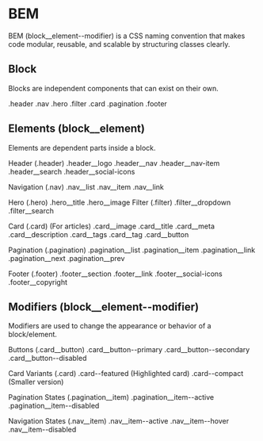 # BEM
BEM (block__element--modifier) is a CSS naming convention that makes code modular, reusable, and scalable by structuring classes clearly.

## Block
Blocks are independent components that can exist on their own.

.header
.nav
.hero
.filter
.card
.pagination
.footer


## Elements (block__element)
Elements are dependent parts inside a block.

Header (.header)
.header__logo
.header__nav
.header__nav-item
.header__search
.header__social-icons

Navigation (.nav)
.nav__list
.nav__item
.nav__link

Hero (.hero)
.hero__title
.hero__image
Filter (.filter)
.filter__dropdown
.filter__search

Card (.card) (For articles)
.card__image
.card__title
.card__meta
.card__description
.card__tags
.card__tag
.card__button

Pagination (.pagination)
.pagination__list
.pagination__item
.pagination__link
.pagination__next
.pagination__prev

Footer (.footer)
.footer__section
.footer__link
.footer__social-icons
.footer__copyright

## Modifiers (block__element--modifier)
Modifiers are used to change the appearance or behavior of a block/element.

Buttons (.card__button)
.card__button--primary
.card__button--secondary
.card__button--disabled

Card Variants (.card)
.card--featured (Highlighted card)
.card--compact (Smaller version)

Pagination States (.pagination__item)
.pagination__item--active
.pagination__item--disabled

Navigation States (.nav__item)
.nav__item--active
.nav__item--hover
.nav__item--disabled